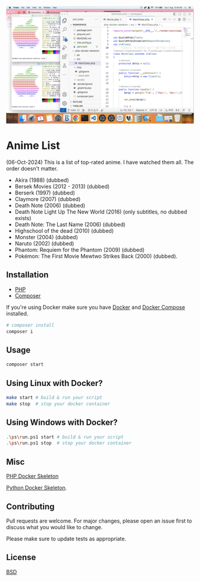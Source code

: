 <img src="https://github.com/kkamara/useful/raw/main/MainClass.png" alt="MainClass.png" width=""/>

# Anime List

(06-Oct-2024) This is a list of top-rated anime. I have watched them all. The order doesn't matter.

- Akira (1988) (dubbed)
- Bersek Movies (2012 - 2013) (dubbed)
- Berserk (1997) (dubbed)
- Claymore (2007) (dubbed)
- Death Note (2006) (dubbed)
- Death Note Light Up The New World (2016) (only subtitles, no dubbed exists)
- Death Note: The Last Name (2006) (dubbed)
- Highschool of the dead (2010) (dubbed)
- Monster (2004) (dubbed)
- Naruto (2002) (dubbed)
- Phantom: Requiem for the Phantom (2009) (dubbed)
- Pokémon: The First Movie Mewtwo Strikes Back (2000) (dubbed).

## Installation

* [PHP](https://herd.laravel.com/)
* [Composer](https://getcomposer.org/)

If you're using Docker make sure you have [Docker](https://docs.docker.com/get-docker/) and [Docker Compose](https://docs.docker.com/compose/install/) installed.

```bash
# composer install
composer i
```

## Usage

```bash
composer start
```

## Using Linux with Docker?

```bash
make start # build & run your script
make stop  # stop your docker container
```

## Using Windows with Docker?

```bash
.\ps\run.ps1 start # build & run your script
.\ps\run.ps1 stop  # stop your docker container
```

## Misc

[PHP Docker Skeleton](https://github.com/kkamara/php-docker-skeleton)

[Python Docker Skeleton](https://github.com/kkamara/python-docker-skeleton).

## Contributing
Pull requests are welcome. For major changes, please open an issue first to discuss what you would like to change.

Please make sure to update tests as appropriate.

## License
[BSD](https://opensource.org/licenses/BSD-3-Clause)
